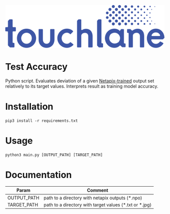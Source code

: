 ![LOGO](https://github.com/touchlane/Netapix/blob/master/assets/logo.svg)

# Test Accuracy
Python script. Evaluates deviation of a given [Netapix-trained](https://github.com/touchlane/Netapix) output set relatively to its target values. Interprets result as training model accuracy.

# Installation
```
pip3 install -r requirements.txt
```

# Usage
```
python3 main.py [OUTPUT_PATH] [TARGET_PATH]
```

# Documentation

| Param | Comment |
| ------------- | ------------- |
| OUTPUT_PATH | path to a directory with netapix outputs (\*.npo)|
| TARGET_PATH | path to a directory with target values (\*.txt or \*.jpg)|

